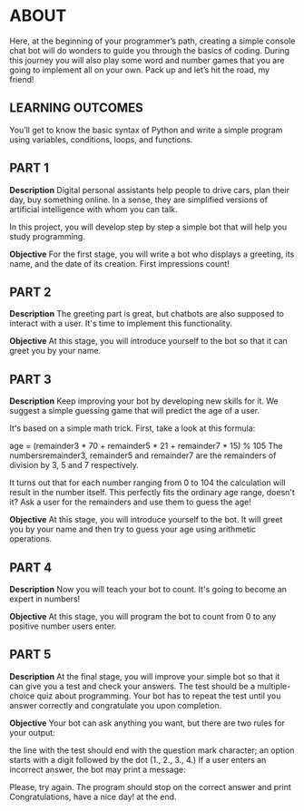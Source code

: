 # ABOUT
Here, at the beginning of your programmer’s path, creating a simple console chat bot will do wonders to guide you through the basics of coding. During this journey you will also play some word and number games that you are going to implement all on your own. Pack up and let’s hit the road, my friend!

## LEARNING OUTCOMES
You’ll get to know the basic syntax of Python and write a simple program using variables, conditions, loops, and functions.

## PART 1
**Description**
Digital personal assistants help people to drive cars, plan their day, buy something online. In a sense, they are simplified versions of artificial intelligence with whom you can talk.

In this project, you will develop step by step a simple bot that will help you study programming.

**Objective**
For the first stage, you will write a bot who displays a greeting, its name, and the date of its creation. First impressions count!

## PART 2
**Description**
The greeting part is great, but chatbots are also supposed to interact with a user. It's time to implement this functionality.

**Objective**
At this stage, you will introduce yourself to the bot so that it can greet you by your name.

## PART 3
**Description**
Keep improving your bot by developing new skills for it. We suggest a simple guessing game that will predict the age of a user.

It's based on a simple math trick. First, take a look at this formula:

age = (remainder3 * 70 + remainder5 * 21 + remainder7 * 15) % 105
The numbersremainder3, remainder5 and remainder7 are the remainders of division by 3, 5 and 7 respectively.

It turns out that for each number ranging from 0 to 104 the calculation will result in the number itself. This perfectly fits the ordinary age range, doesn't it? Ask a user for the remainders and use them to guess the age!

**Objective**
At this stage, you will introduce yourself to the bot. It will greet you by your name and then try to guess your age using arithmetic operations.

## PART 4
**Description**
Now you will teach your bot to count. It's going to become an expert in numbers!

**Objective**
At this stage, you will program the bot to count from 0 to any positive number users enter.

## PART 5
**Description**
At the final stage, you will improve your simple bot so that it can give you a test and check your answers. The test should be a multiple-choice quiz about programming. Your bot has to repeat the test until you answer correctly and congratulate you upon completion.

**Objective**
Your bot can ask anything you want, but there are two rules for your output:

the line with the test should end with the question mark character;
an option starts with a digit followed by the dot (1., 2., 3., 4.)
If a user enters an incorrect answer, the bot may print a message:

Please, try again.
The program should stop on the correct answer and print Congratulations, have a nice day! at the end.
